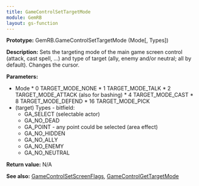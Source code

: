 ```yaml
---
title: GameControlSetTargetMode
module: GemRB
layout: gs-function
---
```


**Prototype:** GemRB.GameControlSetTargetMode (Mode[, Types])

**Description:** Sets the targeting mode of the main game screen control 
(attack, cast spell, ...) and type of target (ally, enemy and/or neutral; 
all by default). Changes the cursor.

**Parameters:**
  *  Mode
    * 0 TARGET_MODE_NONE
    * 1 TARGET_MODE_TALK
    * 2 TARGET_MODE_ATTACK (also for bashing)
    * 4 TARGET_MODE_CAST
    * 8 TARGET_MODE_DEFEND
    * 16 TARGET_MODE_PICK
  * (target) Types - bitfield:
    * GA_SELECT (selectable actor)
    * GA_NO_DEAD
    * GA_POINT - any point could be selected (area effect)
    * GA_NO_HIDDEN
    * GA_NO_ALLY
    * GA_NO_ENEMY
    * GA_NO_NEUTRAL

**Return value:** N/A

**See also:** [GameControlSetScreenFlags](GameControlSetScreenFlags.md), [GameControlGetTargetMode](GameControlGetTargetMode.md)

